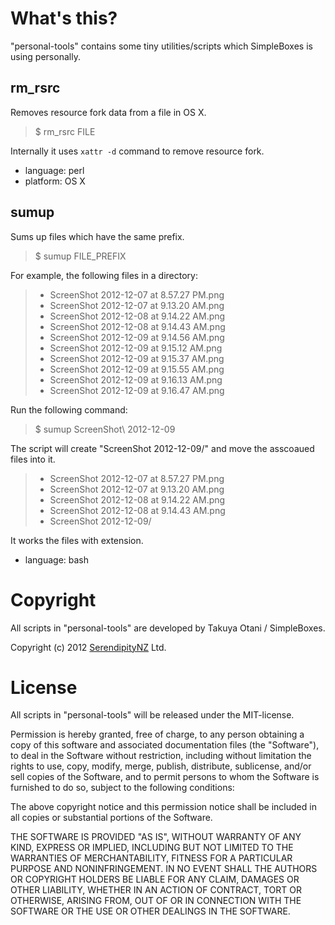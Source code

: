 # What's this?

"personal-tools" contains some tiny utilities/scripts which SimpleBoxes is using personally.


## rm_rsrc

Removes resource fork data from a file in OS X.

> $ rm_rsrc FILE

Internally it uses `xattr -d` command to remove resource fork.

* language: perl
* platform: OS X

## sumup

Sums up files which have the same prefix.

> $ sumup FILE_PREFIX

For example, the following files in a directory:

> * ScreenShot 2012-12-07 at 8.57.27 PM.png> * ScreenShot 2012-12-07 at 9.13.20 AM.png> * ScreenShot 2012-12-08 at 9.14.22 AM.png> * ScreenShot 2012-12-08 at 9.14.43 AM.png> * ScreenShot 2012-12-09 at 9.14.56 AM.png> * ScreenShot 2012-12-09 at 9.15.12 AM.png> * ScreenShot 2012-12-09 at 9.15.37 AM.png> * ScreenShot 2012-12-09 at 9.15.55 AM.png> * ScreenShot 2012-12-09 at 9.16.13 AM.png> * ScreenShot 2012-12-09 at 9.16.47 AM.png

Run the following command:

> $ sumup ScreenShot\ 2012-12-09

The script will create "ScreenShot 2012-12-09/" and move the asscoaued files into it.

> * ScreenShot 2012-12-07 at 8.57.27 PM.png> * ScreenShot 2012-12-07 at 9.13.20 AM.png> * ScreenShot 2012-12-08 at 9.14.22 AM.png> * ScreenShot 2012-12-08 at 9.14.43 AM.png> * ScreenShot 2012-12-09/

It works the files with extension.

* language: bash

# Copyright 

All scripts in "personal-tools" are developed by Takuya Otani / SimpleBoxes.

Copyright (c) 2012 [SerendipityNZ](http://serendipitynz.com/) Ltd. 

# License 
All scripts in "personal-tools" will be released under the MIT-license.

Permission is hereby granted, free of charge, to any person obtaining 
a copy of this software and associated documentation files (the 
"Software"), to deal in the Software without restriction, including 
without limitation the rights to use, copy, modify, merge, publish, 
distribute, sublicense, and/or sell copies of the Software, and to 
permit persons to whom the Software is furnished to do so, subject to 
the following conditions:

The above copyright notice and this permission notice shall be 
included in all copies or substantial portions of the Software.

THE SOFTWARE IS PROVIDED "AS IS", WITHOUT WARRANTY OF ANY KIND, 
EXPRESS OR IMPLIED, INCLUDING BUT NOT LIMITED TO THE WARRANTIES OF 
MERCHANTABILITY, FITNESS FOR A PARTICULAR PURPOSE AND NONINFRINGEMENT. 
IN NO EVENT SHALL THE AUTHORS OR COPYRIGHT HOLDERS BE LIABLE FOR ANY 
CLAIM, DAMAGES OR OTHER LIABILITY, WHETHER IN AN ACTION OF CONTRACT, 
TORT OR OTHERWISE, ARISING FROM, OUT OF OR IN CONNECTION WITH THE 
SOFTWARE OR THE USE OR OTHER DEALINGS IN THE SOFTWARE.
